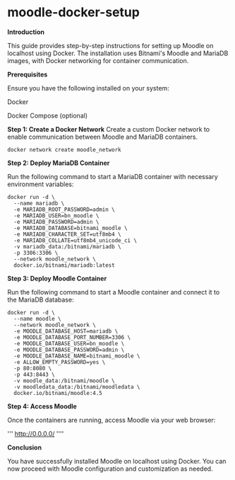 # moodle-docker-setup
**Introduction**

This guide provides step-by-step instructions for setting up Moodle on localhost using Docker. The installation uses Bitnami's Moodle and MariaDB images, with Docker networking for container communication.

**Prerequisites**

Ensure you have the following installed on your system:

Docker

Docker Compose (optional)


**Step 1: Create a Docker Network**
Create a custom Docker network to enable communication between Moodle and MariaDB containers.

```docker network create moodle_network```

**Step 2: Deploy MariaDB Container**

Run the following command to start a MariaDB container with necessary environment variables:

```
docker run -d \
  --name mariadb \
  -e MARIADB_ROOT_PASSWORD=admin \
  -e MARIADB_USER=bn_moodle \
  -e MARIADB_PASSWORD=admin \
  -e MARIADB_DATABASE=bitnami_moodle \
  -e MARIADB_CHARACTER_SET=utf8mb4 \
  -e MARIADB_COLLATE=utf8mb4_unicode_ci \
  -v mariadb_data:/bitnami/mariadb \
  -p 3306:3306 \
  --network moodle_network \
  docker.io/bitnami/mariadb:latest
```
**Step 3: Deploy Moodle Container**

Run the following command to start a Moodle container and connect it to the MariaDB database:

```
docker run -d \
  --name moodle \
  --network moodle_network \
  -e MOODLE_DATABASE_HOST=mariadb \
  -e MOODLE_DATABASE_PORT_NUMBER=3306 \
  -e MOODLE_DATABASE_USER=bn_moodle \
  -e MOODLE_DATABASE_PASSWORD=admin \
  -e MOODLE_DATABASE_NAME=bitnami_moodle \
  -e ALLOW_EMPTY_PASSWORD=yes \
  -p 80:8080 \
  -p 443:8443 \
  -v moodle_data:/bitnami/moodle \
  -v moodledata_data:/bitnami/moodledata \
  docker.io/bitnami/moodle:4.5
```

**Step 4: Access Moodle**

Once the containers are running, access Moodle via your web browser:

'''
http://0.0.0.0/
''''



**Conclusion**

You have successfully installed Moodle on localhost using Docker. You can now proceed with Moodle configuration and customization as needed.


